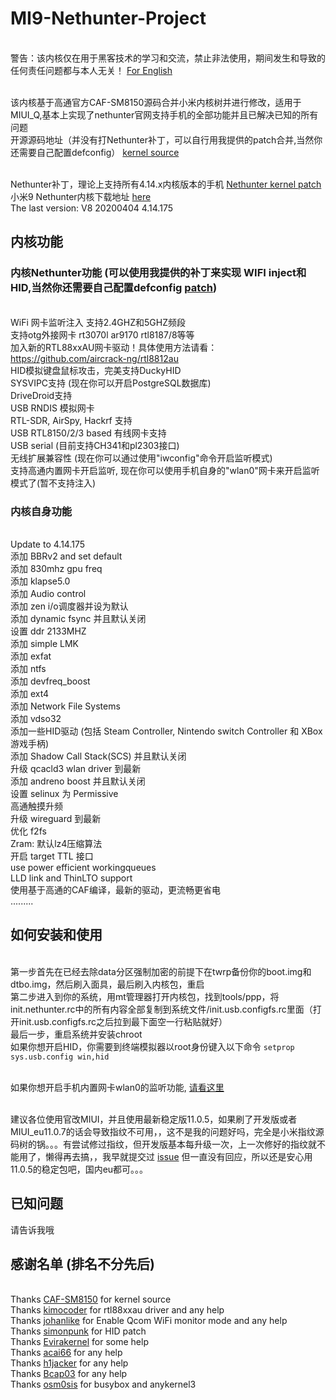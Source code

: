 # MI9-Nethunter-Project
<br> 警告：该内核仅在用于黑客技术的学习和交流，禁止非法使用，期间发生和导致的任何责任问题都与本人无关！ [For English](https://github.com/shandongtlb/MI9-Nethunter-Project)

<br> 该内核基于高通官方CAF-SM8150源码合并小米内核树并进行修改，适用于MIUI_Q,基本上实现了nethunter官网支持手机的全部功能并且已解决已知的所有问题
<br> 开源源码地址（并没有打Nethunter补丁，可以自行用我提供的patch合并,当然你还需要自己配置defconfig） [kernel source](https://github.com/shandongtlb/msm-4.14)

<br> Nethunter补丁，理论上支持所有4.14.x内核版本的手机 [Nethunter kernel patch](https://github.com/shandongtlb/MI9-Nethunter-Project/blob/master/MI9-nethunter-4.14.patch)
<br> 小米9 Nethunter内核下载地址 [here](https://github.com/shandongtlb/MI9-Nethunter-Project/releases) 
<br> The last version: V8 20200404 4.14.175
## 内核功能
### 内核Nethunter功能 (可以使用我提供的补丁来实现 WIFI inject和HID,当然你还需要自己配置defconfig [patch](https://github.com/shandongtlb/MI9-Nethunter-Project/blob/master/MI9-nethunter-4.14.patch))
<br>  WiFi 网卡监听注入 支持2.4GHZ和5GHZ频段
<br>  支持otg外接网卡 rt3070l ar9170 rtl8187/8等等
<br>  加入新的RTL88xxAU网卡驱动！具体使用方法请看：https://github.com/aircrack-ng/rtl8812au
<br>  HID模拟键盘鼠标攻击，完美支持DuckyHID
<br>  SYSVIPC支持 (现在你可以开启PostgreSQL数据库)
<br>  DriveDroid支持
<br>  USB RNDIS 模拟网卡
<br>  RTL-SDR, AirSpy, Hackrf 支持
<br>  USB RTL8150/2/3 based 有线网卡支持
<br>  USB serial (目前支持CH341和pl2303接口)
<br>  无线扩展兼容性 (现在你可以通过使用"iwconfig"命令开启监听模式)
<br>  支持高通内置网卡开启监听, 现在你可以使用手机自身的"wlan0"网卡来开启监听模式了(暂不支持注入)
### 内核自身功能
<br>  Update to 4.14.175
<br>  添加 BBRv2 and set default
<br>  添加 830mhz gpu freq
<br>  添加 klapse5.0
<br>  添加 Audio control
<br>  添加 zen i/o调度器并设为默认
<br>  添加 dynamic fsync 并且默认关闭
<br>  设置 ddr 2133MHZ
<br>  添加 simple LMK
<br>  添加 exfat
<br>  添加 ntfs
<br>  添加 devfreq_boost
<br>  添加 ext4
<br>  添加 Network File Systems
<br>  添加 vdso32
<br>  添加一些HID驱动 (包括 Steam Controller, Nintendo switch Controller 和 XBox 游戏手柄)
<br>  添加 Shadow Call Stack(SCS) 并且默认关闭
<br>  升级 qcacld3 wlan driver 到最新
<br>  添加 andreno boost 并且默认关闭
<br>  设置 selinux 为 Permissive
<br>  高通触摸升频
<br>  升级 wireguard 到最新
<br>  优化 f2fs
<br>  Zram: 默认lz4压缩算法
<br>  开启 target TTL 接口
<br>  use power efficient workingqueues
<br>  LLD link and ThinLTO support
<br>  使用基于高通的CAF编译，最新的驱动，更流畅更省电
<br>  .........
  
## 如何安装和使用
<br>  第一步首先在已经去除data分区强制加密的前提下在twrp备份你的boot.img和dtbo.img，然后刷入面具，最后刷入内核包，重启
<br>  第二步进入到你的系统，用mt管理器打开内核包，找到tools/ppp，将init.nethunter.rc中的所有内容全部复制到系统文件/init.usb.configfs.rc里面（打开init.usb.configfs.rc之后拉到最下面空一行粘贴就好）
<br>  最后一步，重启系统并安装chroot
<br>  如果你想开启HID，你需要到终端模拟器以root身份键入以下命令 `setprop sys.usb.config win,hid`

<br>  如果你想开启手机内置网卡wlan0的监听功能, [请看这里](https://github.com/kimocoder/qualcomm_android_monitor_mode) 

<br>  建议各位使用官改MIUI，并且使用最新稳定版11.0.5，如果刷了开发版或者MIUI_eu11.0.7的话会导致指纹不可用，，这不是我的问题好吗，完全是小米指纹源码树的锅。。。有尝试修过指纹，但开发版基本每升级一次，上一次修好的指纹就不能用了，懒得再去搞，，我早就提交过 [issue](https://github.com/MiCode/Xiaomi_Kernel_OpenSource/issues/1213) 但一直没有回应，所以还是安心用11.0.5的稳定包吧，国内eu都可。。。

## 已知问题
  请告诉我哦

## 感谢名单 (排名不分先后)
<br> Thanks [CAF-SM8150](https://source.codeaurora.org/quic/la/kernel/msm-4.14/) for kernel source
<br> Thanks [kimocoder](https://github.com/kimocoder) for rtl88xxau driver and any help 
<br> Thanks [johanlike](https://github.com/johanlike) for Enable Qcom WiFi monitor mode and any help
<br> Thanks [simonpunk](https://forum.xda-developers.com/oneplus-5/development/burgerhunter-t3638810) for HID patch
<br> Thanks [Evirakernel](https://github.com/evirakernel) for some help
<br> Thanks [acai66](https://github.com/acai66) for any help
<br> Thanks [h1jacker](https://github.com/h1jacker) for any help
<br> Thanks [Bcap03](https://github.com/Bcap03) for any help
<br> Thanks [osm0sis](https://github.com/osm0sis/AnyKernel3) for busybox and anykernel3
